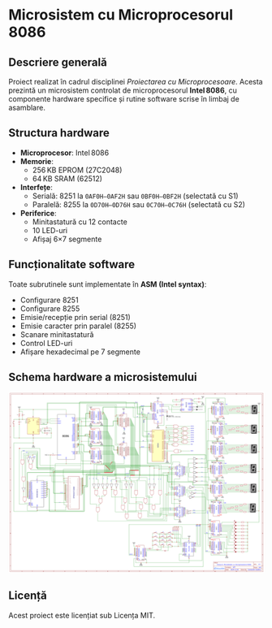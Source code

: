 # Microsistem cu Microprocesorul 8086

## Descriere generală
Proiect realizat în cadrul disciplinei *Proiectarea cu Microprocesoare*. 
Acesta prezintă un microsistem controlat de microprocesorul **Intel 8086**, 
cu componente hardware specifice și rutine software scrise în limbaj de asamblare.

## Structura hardware

- **Microprocesor**: Intel 8086  
- **Memorie**:  
  - 256 KB EPROM (27C2048)  
  - 64 KB SRAM (62512)  
- **Interfețe**:  
  - Serială: 8251 la `0AF0H–0AF2H` sau `0BF0H–0BF2H` (selectată cu S1)  
  - Paralelă: 8255 la `0D70H–0D76H` sau `0C70H–0C76H` (selectată cu S2)  
- **Periferice**:  
  - Minitastatură cu 12 contacte  
  - 10 LED-uri  
  - Afișaj 6×7 segmente

 ## Funcționalitate software

Toate subrutinele sunt implementate în **ASM (Intel syntax)**:
- Configurare 8251  
- Configurare 8255  
- Emisie/recepție prin serial (8251)  
- Emisie caracter prin paralel (8255)  
- Scanare minitastatură  
- Control LED-uri  
- Afișare hexadecimal pe 7 segmente

## Schema hardware a microsistemului
![Schema hardware a microsistemului](microsistem_cu_microprocesorul_8086.png)

## Licență
Acest proiect este licențiat sub Licența MIT.
